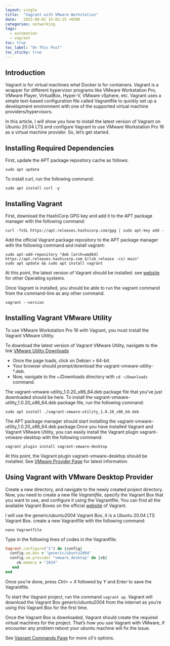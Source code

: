 ```yaml
---
layout: single
title:  "Vagrant with VMware Workstation"
date:   2022-08-02 15:02:15 +0500
categories: networking
tags: 
  - automation
  - vagrant
toc: true
toc_label: "On This Post"
toc_sticky: true
---
```


## Introduction
Vagrant is for virtual machines what Docker is for containers. Vagrant is a wrapper for different hypervisor programs like VMware Workstation Pro, VMware Player, VirtualBox, Hyper-V, VMware vSphere, etc. Vagrant uses a simple text-based configuration file called Vagrantfile to quickly set up a development environment with one of the supported virtual machine providers/hypervisors.

In this article, I will show you how to install the latest version of Vagrant on Ubuntu 20.04 LTS and configure Vagrant to use VMware Workstation Pro 16 as a virtual machine provider. So, let’s get started.

## Installing Required Dependencies

First, update the APT package repository cache as follows:

```console
sudo apt update
```

To install curl, run the following command:

```console
sudo apt install curl -y
```

## Installing Vagrant

First, download the HashiCorp GPG key and add it to the APT package manager with the following command:

```console
curl -fsSL https://apt.releases.hashicorp.com/gpg | sudo apt-key add -
```

Add the official Vagrant package repository to the APT package manager with the following command and install vagrant:

```console
sudo apt-add-repository "deb [arch=amd64] https://apt.releases.hashicorp.com $(lsb_release -cs) main"
sudo apt update && sudo apt install vagrant
```

At this point, the latest version of Vagrant should be installed. see [website](https://www.vagrantup.com/downloads) for other Operating systems.

Once Vagrant is installed, you should be able to run the vagrant command from the command-line as any other command.

```console
vagrant --version
```

## Installing Vagrant VMware Utility

To use VMware Workstation Pro 16 with Vagrant, you must install the Vagrant VMware Utility.

To download the latest version of Vagrant VMware Utility, navigate to the link [VMware Utility Downloads](https://www.vagrantup.com/vmware/downloads)

- Once the page loads, click on Debian > 64-bit.
- Your browser should prompt/download the vagrant-vmware-utility-*.deb.
- Now, navigate to the ~/Downloads directory with `cd ~/Downloads` command.

The vagrant-vmware-utility_1.0.20_x86_64.deb package file that you’ve just downloaded should be here. To install the vagrant-vmware-utility_1.0.20_x86_64.deb package file, run the following command:

```console
sudo apt install ./vagrant-vmware-utility_1.0.20_x86_64.deb
```

The APT package manager should start installing the vagrant-vmware-utility_1.0.20_x86_64.deb package.Once you have installed Vagrant and Vagrant VMware Utility, you can easily install the Vagrant plugin vagrant-vmware-desktop with the following command:

```console
vagrant plugin install vagrant-vmware-desktop
```

At this point, the Vagrant plugin vagrant-vmware-desktop should be installed. See [VMware Provider Page](https://www.vagrantup.com/docs/providers/vmware/installation) for latest information.

## Using Vagrant with VMware Desktop Provider

Create a new directory, and navigate to the newly created project directory. Now, you need to create a new file _Vagrantfile_, specify the Vagrant Box that you want to use, and configure it using the Vagrantfile. You can find all the available Vagrant Boxes on the official [website](https://app.vagrantup.com/boxes/search?provider=vmware) of Vagrant.

I will use the generic/ubuntu2004 Vagrant Box, it is a Ubuntu 20.04 LTS Vagrant Box. create a new Vagrantfile with the following command:

```console
nano Vagrantfile
```

Type in the following lines of codes in the Vagrantfile.

```ruby
Vagrant.configure("2") do |config|
  config.vm.box = "generic/ubuntu2004"
  config.vm.provider "vmware_desktop" do |vb|
     vb.memory = "1024"
   end
end
```

Once you’re done, press _Ctrl> + X_ followed by _Y_ and _Enter_ to save the Vagrantfile.

To start the Vagrant project, run the command `vagrant up`. Vagrant will download the Vagrant Box generic/ubuntu2004 from the internet as you’re using this Vagrant Box for the first time.

Once the Vagrant Box is downloaded, Vagrant should create the required virtual machines for the project. That’s how you use Vagrant with VMware, if encounter any problem reboot your ubuntu machine will fix the issue.

See [Vagrant Commands Page](https://www.vagrantup.com/docs/cli) for more _cli's_ options.
